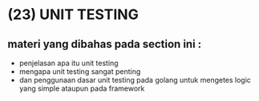 # (23) UNIT TESTING

## materi yang dibahas pada section ini :
  - penjelasan apa itu unit testing
  - mengapa unit testing sangat penting 
  - dan penggunaan dasar unit testing pada golang untuk mengetes logic yang simple ataupun pada framework
